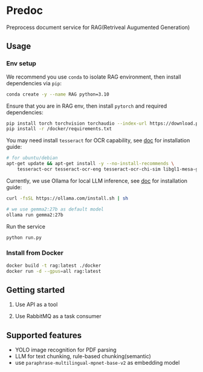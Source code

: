 # Predoc

Preprocess document service for RAG(Retriveal Augumented Generation)

## Usage

### Env setup

We recommend you use `conda` to isolate RAG environment, then install dependencies via `pip`:

```bash
conda create -y --name RAG python=3.10
```

Ensure that you are in RAG env, then install `pytorch` and required dependencies:

```bash
pip install torch torchvision torchaudio --index-url https://download.pytorch.org/whl/cu118
pip install -r /docker/requirements.txt
```

You may need install `tesseract` for OCR capability, see [doc](https://github.com/UB-Mannheim/tesseract/wiki) for installation guide:

```bash
# for ubuntu/debian
apt-get update && apt-get install -y --no-install-recommends \
    tesseract-ocr tesseract-ocr-eng tesseract-ocr-chi-sim libgl1-mesa-glx \
```

Currently, we use Ollama for local LLM inference, see [doc](https://ollama.com/download/windows) for installation guide:

```bash
curl -fsSL https://ollama.com/install.sh | sh
```

```bash
# we use gemma2:27b as default model
ollama run gemma2:27b
```

Run the service

```bash
python run.py
```

### Install from Docker

```bash
docker build -t rag:latest ./docker
docker run -d --gpus=all rag:latest
```

## Getting started

1. Use API as a tool

2. Use RabbitMQ as a task consumer

## Supported features

- YOLO image recognition for PDF parsing
- LLM for text chunking, rule-based chunking(semantic)
- use `paraphrase-multilingual-mpnet-base-v2` as embedding model
